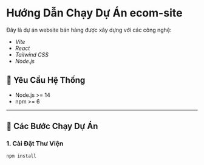 # Hướng Dẫn Chạy Dự Án ecom-site

Đây là dự án website bán hàng được xây dựng với các công nghệ:

- *Vite*
- *React*
- *Tailwind CSS*
- *Node.js*

## 🧰 Yêu Cầu Hệ Thống

- Node.js >= 14
- npm >= 6

---

## 🚀 Các Bước Chạy Dự Án

### 1. Cài Đặt Thư Viện

```bash
npm install
